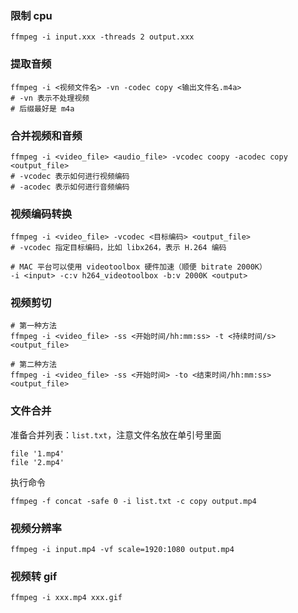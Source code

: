 
### 限制 cpu
```shell
ffmpeg -i input.xxx -threads 2 output.xxx
```


### 提取音频
```shell
ffmpeg -i <视频文件名> -vn -codec copy <输出文件名.m4a>
# -vn 表示不处理视频
# 后缀最好是 m4a
```


### 合并视频和音频
```shell
ffmpeg -i <video_file> <audio_file> -vcodec coopy -acodec copy <output_file>
# -vcodec 表示如何进行视频编码
# -acodec 表示如何进行音频编码
```


### 视频编码转换
```shell
ffmpeg -i <video_file> -vcodec <目标编码> <output_file>
# -vcodec 指定目标编码，比如 libx264，表示 H.264 编码

# MAC 平台可以使用 videotoolbox 硬件加速（顺便 bitrate 2000K）
-i <input> -c:v h264_videotoolbox -b:v 2000K <output>
```


### 视频剪切
```shell
# 第一种方法
ffmpeg -i <video_file> -ss <开始时间/hh:mm:ss> -t <持续时间/s> <output_file>

# 第二种方法
ffmpeg -i <video_file> -ss <开始时间> -to <结束时间/hh:mm:ss> <output_file>
```


### 文件合并
准备合并列表：`list.txt`，注意文件名放在单引号里面
```
file '1.mp4'
file '2.mp4'
```

执行命令
```shell
ffmpeg -f concat -safe 0 -i list.txt -c copy output.mp4
```


### 视频分辨率
```shell
ffmpeg -i input.mp4 -vf scale=1920:1080 output.mp4
```


### 视频转 gif
```shell
ffmpeg -i xxx.mp4 xxx.gif
```
